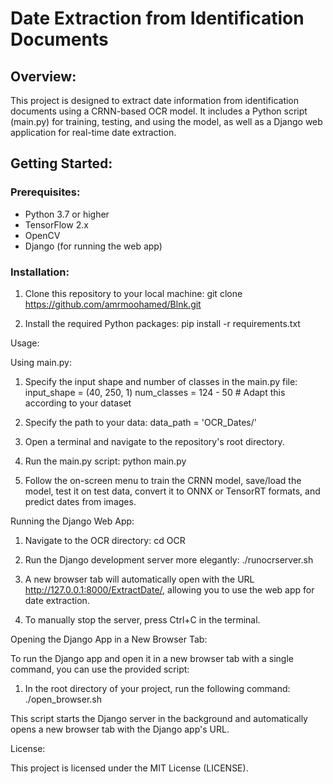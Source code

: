 # Date Extraction from Identification Documents

## Overview:

This project is designed to extract date information from identification documents using a CRNN-based OCR model. It includes a Python script (main.py) for training, testing, and using the model, as well as a Django web application for real-time date extraction.

## Getting Started:

### Prerequisites:
- Python 3.7 or higher
- TensorFlow 2.x
- OpenCV
- Django (for running the web app)

### Installation:

1. Clone this repository to your local machine:
   git clone https://github.com/amrmoohamed/Blnk.git

2. Install the required Python packages:
   pip install -r requirements.txt

Usage:

Using main.py:

1. Specify the input shape and number of classes in the main.py file:
   input_shape = (40, 250, 1)
   num_classes = 124 - 50  # Adapt this according to your dataset

2. Specify the path to your data:
   data_path = 'OCR_Dates/'

3. Open a terminal and navigate to the repository's root directory.

4. Run the main.py script:
   python main.py

5. Follow the on-screen menu to train the CRNN model, save/load the model, test it on test data, convert it to ONNX or TensorRT formats, and predict dates from images.

Running the Django Web App:

1. Navigate to the OCR directory:
   cd OCR

2. Run the Django development server more elegantly:
   ./runocrserver.sh

3. A new browser tab will automatically open with the URL http://127.0.0.1:8000/ExtractDate/, allowing you to use the web app for date extraction.

4. To manually stop the server, press Ctrl+C in the terminal.

Opening the Django App in a New Browser Tab:

To run the Django app and open it in a new browser tab with a single command, you can use the provided script:

1. In the root directory of your project, run the following command:
   ./open_browser.sh

This script starts the Django server in the background and automatically opens a new browser tab with the Django app's URL.

License:

This project is licensed under the MIT License (LICENSE).
